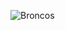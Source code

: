 ![Broncos](https://upload.wikimedia.org/wikipedia/commons/thumb/6/61/Boise_State_%22B%22_logo.svg/1200px-Boise_State_%22B%22_logo.svg.png)
